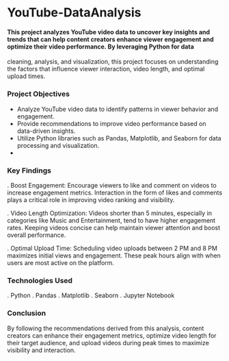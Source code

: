 # YouTube-DataAnalysis

#### This project analyzes YouTube video data to uncover key insights and trends that can help content creators enhance viewer engagement and optimize their video performance. By leveraging Python for data 
  cleaning, analysis, and visualization, this project focuses on understanding the factors that influence viewer interaction, video length, and optimal upload times.

### Project Objectives
* Analyze YouTube video data to identify patterns in viewer behavior and engagement.
* Provide recommendations to improve video performance based on data-driven insights.
* Utilize Python libraries such as Pandas, Matplotlib, and Seaborn for data processing and visualization.
* 
### Key Findings
. Boost Engagement: Encourage viewers to like and comment on videos to increase engagement metrics. Interaction in the form of likes and comments plays a critical role in improving video ranking and visibility.

. Video Length Optimization: Videos shorter than 5 minutes, especially in categories like Music and Entertainment, tend to have higher engagement rates. Keeping videos concise can help maintain viewer attention and 
  boost overall performance.

. Optimal Upload Time: Scheduling video uploads between 2 PM and 8 PM maximizes initial views and engagement. These peak hours align with when users are most active on the platform.

### Technologies Used
. Python
. Pandas
. Matplotlib
. Seaborn
. Jupyter Notebook

### Conclusion
By following the recommendations derived from this analysis, content creators can enhance their engagement metrics, optimize video length for their target audience, and upload videos during peak times to maximize visibility and interaction.
